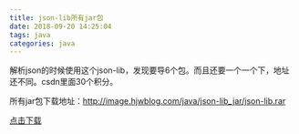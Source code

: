 ```yaml
---
title: json-lib所有jar包
date: 2018-09-20 14:25:04
tags: java
categories: java
---
```



解析json的时候使用这个json-lib，发现要导6个包。而且还要一个一个下，地址还不同。csdn里面30个积分。

所有jar包下载地址：http://image.hjwblog.com/java/json-lib_jar/json-lib.rar

[点击下载](http://image.hjwblog.com/java/json-lib_jar/json-lib.rar)
